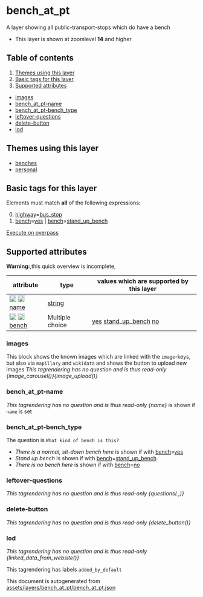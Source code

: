 [//]: # (WARNING: this file is automatically generated. Please find the sources at the bottom and edit those sources)

# bench_at_pt




A layer showing all public-transport-stops which do have a bench






 - This layer is shown at zoomlevel **14** and higher



## Table of contents

1. [Themes using this layer](#themes-using-this-layer)
2. [Basic tags for this layer](#basic-tags-for-this-layer)
3. [Supported attributes](#supported-attributes)
  - [images](#images)
  - [bench_at_pt-name](#bench_at_pt-name)
  - [bench_at_pt-bench_type](#bench_at_pt-bench_type)
  - [leftover-questions](#leftover-questions)
  - [delete-button](#delete-button)
  - [lod](#lod)

## Themes using this layer



 - [benches](https://mapcomplete.org/benches)
 - [personal](https://mapcomplete.org/personal)



## Basic tags for this layer

Elements must match **all** of the following expressions:

0. <a href='https://wiki.openstreetmap.org/wiki/Key:highway' target='_blank'>highway</a>=<a href='https://wiki.openstreetmap.org/wiki/Tag:highway%3Dbus_stop' target='_blank'>bus_stop</a>
1. <a href='https://wiki.openstreetmap.org/wiki/Key:bench' target='_blank'>bench</a>=<a href='https://wiki.openstreetmap.org/wiki/Tag:bench%3Dyes' target='_blank'>yes</a> | <a href='https://wiki.openstreetmap.org/wiki/Key:bench' target='_blank'>bench</a>=<a href='https://wiki.openstreetmap.org/wiki/Tag:bench%3Dstand_up_bench' target='_blank'>stand_up_bench</a>

[Execute on overpass](http://overpass-turbo.eu/?Q=%5Bout%3Ajson%5D%5Btimeout%3A90%5D%3B%28%20%20%20%20nwr%5B%22highway%22%3D%22bus_stop%22%5D%5B%22bench%22%3D%22yes%22%5D%28%7B%7Bbbox%7D%7D%29%3B%0A%20%20%20%20nwr%5B%22highway%22%3D%22bus_stop%22%5D%5B%22bench%22%3D%22stand_up_bench%22%5D%28%7B%7Bbbox%7D%7D%29%3B%0A%29%3Bout%20body%3B%3E%3Bout%20skel%20qt%3B)

## Supported attributes

**Warning:**,this quick overview is incomplete,

| attribute | type | values which are supported by this layer |
-----|-----|----- |
| <a target="_blank" href='https://taginfo.openstreetmap.org/keys/name#values'><img src='https://mapcomplete.org/assets/svg/search.svg' height='18px'></a> <a target="_blank" href='https://taghistory.raifer.tech/?#***/name/'><img src='https://mapcomplete.org/assets/svg/statistics.svg' height='18px'></a> [name](https://wiki.openstreetmap.org/wiki/Key:name) | [string](../SpecialInputElements.md#string) |  |
| <a target="_blank" href='https://taginfo.openstreetmap.org/keys/bench#values'><img src='https://mapcomplete.org/assets/svg/search.svg' height='18px'></a> <a target="_blank" href='https://taghistory.raifer.tech/?#***/bench/'><img src='https://mapcomplete.org/assets/svg/statistics.svg' height='18px'></a> [bench](https://wiki.openstreetmap.org/wiki/Key:bench) | Multiple choice | [yes](https://wiki.openstreetmap.org/wiki/Tag:bench%3Dyes) [stand_up_bench](https://wiki.openstreetmap.org/wiki/Tag:bench%3Dstand_up_bench) [no](https://wiki.openstreetmap.org/wiki/Tag:bench%3Dno) |




### images
This block shows the known images which are linked with the `image`-keys, but also via `mapillary` and `wikidata` and shows the button to upload new images
_This tagrendering has no question and is thus read-only_
*{image_carousel()}{image_upload()}*




### bench_at_pt-name

_This tagrendering has no question and is thus read-only_
*{name}* is shown if `name` is set




### bench_at_pt-bench_type

The question is `What kind of bench is this?`



 -  *There is a normal, sit-down bench here* is shown if with <a href='https://wiki.openstreetmap.org/wiki/Key:bench' target='_blank'>bench</a>=<a href='https://wiki.openstreetmap.org/wiki/Tag:bench%3Dyes' target='_blank'>yes</a>
 -  *Stand up bench* is shown if with <a href='https://wiki.openstreetmap.org/wiki/Key:bench' target='_blank'>bench</a>=<a href='https://wiki.openstreetmap.org/wiki/Tag:bench%3Dstand_up_bench' target='_blank'>stand_up_bench</a>
 -  *There is no bench here* is shown if with <a href='https://wiki.openstreetmap.org/wiki/Key:bench' target='_blank'>bench</a>=<a href='https://wiki.openstreetmap.org/wiki/Tag:bench%3Dno' target='_blank'>no</a>





### leftover-questions

_This tagrendering has no question and is thus read-only_
*{questions( ,)}*




### delete-button

_This tagrendering has no question and is thus read-only_
*{delete_button()}*




### lod

_This tagrendering has no question and is thus read-only_
*{linked_data_from_website()}*


This tagrendering has labels 
`added_by_default`


This document is autogenerated from [assets/layers/bench_at_pt/bench_at_pt.json](https://github.com/pietervdvn/MapComplete/blob/develop/assets/layers/bench_at_pt/bench_at_pt.json)

